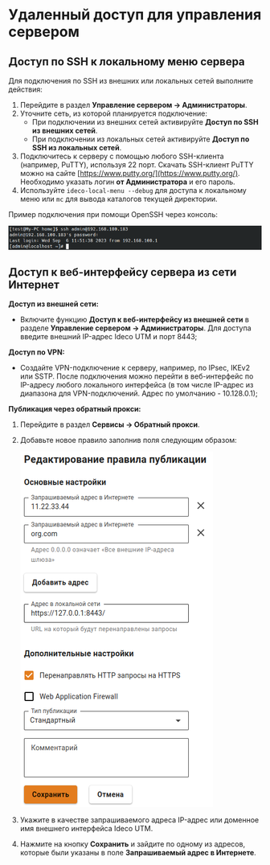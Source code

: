 # Удаленный доступ для управления сервером

## Доступ по SSH к локальному меню сервера

Для подключения по SSH из внешних или локальных сетей выполните действия:

1. Перейдите в раздел **Управление сервером -> Администраторы**.
2. Уточните сеть, из которой планируется подключение:
   * При подключении из внешних сетей активируйте **Доступ по SSH из внешних сетей**.
   * При подключении из локальных сетей активируйте **Доступ по SSH из локальных сетей**.
3. Подключитесь к серверу с помощью любого SSH-клиента (например, PuTTY), используя 22 порт. Скачать SSH-клиент PuTTY можно на сайте [https://www.putty.org/](https://www.putty.org/). Необходимо указать логин **от Администратора** и его пароль.
4. Используйте `ideco-local-menu --debug` для доступа к локальному меню или `mc` для вывода каталогов текущей директории.

Пример подключения при помощи OpenSSH через консоль:

![](../../_images/ssh-access1.png)

## Доступ к веб-интерфейсу сервера из сети Интернет

**Доступ из внешней сети:**
* Включите функцию **Доступ к веб-интерфейсу из внешней сети** в разделе **Управление сервером -> Администраторы**. Для доступа введите внешний IP-адрес Ideco UTM и порт 8443;
  
**Доступ по VPN:**
* Создайте VPN-подключение к серверу, например, по IPsec, IKEv2 или SSTP. После подключения можно перейти в веб-интерфейс по IP-адресу любого локального интерфейса (в том числе IP-адрес из диапазона для VPN-подключений. Адрес по умолчанию - 10.128.0.1);

**Публикация через обратный прокси:**
1. Перейдите в раздел **Сервисы -> Обратный прокси**.
2. Добавьте новое правило заполнив поля следующим образом:
   
   ![](../../_images/reverse-proxy-rule.png)

3. Укажите в качестве запрашиваемого адреса IP-адрес или доменное имя внешнего интерфейса Ideco UTM.
4. Нажмите на кнопку **Сохранить** и зайдите по одному из адресов, которые были указаны в поле **Запрашиваемый адрес в Интернете**.
